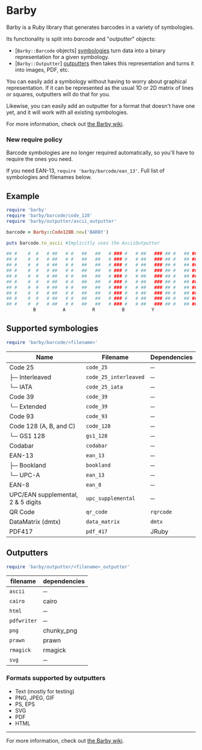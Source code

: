 # Barby
Barby is a Ruby library that generates barcodes in a variety of symbologies.

Its functionality is split into _barcode_ and "_outputter_" objects:
  * [`Barby::Barcode` objects] [symbologies] turn data into a binary representation for a given symbology.
  * [`Barby::Outputter`] [outputters] then takes this representation and turns it into images, PDF, etc.

You can easily add a symbology without having to worry about graphical
representation. If it can be represented as the usual 1D or 2D matrix of
lines or squares, outputters will do that for you.

Likewise, you can easily add an outputter for a format that doesn't have one
yet, and it will work with all existing symbologies.

For more information, check out [the Barby wiki][wiki].


### New require policy

Barcode symbologies are no longer required automatically, so you'll have to
require the ones you need.

If you need EAN-13, `require 'barby/barcode/ean_13'`. Full list of symbologies and filenames below.

## Example

```ruby
require 'barby'
require 'barby/barcode/code_128'
require 'barby/outputter/ascii_outputter'

barcode = Barby::Code128B.new('BARBY')

puts barcode.to_ascii #Implicitly uses the AsciiOutputter

## #    #  #   # ##   # #   ##   ##   # ### #   # ##   ### ## #   ## ### ### ##   ### # ##
## #    #  #   # ##   # #   ##   ##   # ### #   # ##   ### ## #   ## ### ### ##   ### # ##
## #    #  #   # ##   # #   ##   ##   # ### #   # ##   ### ## #   ## ### ### ##   ### # ##
## #    #  #   # ##   # #   ##   ##   # ### #   # ##   ### ## #   ## ### ### ##   ### # ##
## #    #  #   # ##   # #   ##   ##   # ### #   # ##   ### ## #   ## ### ### ##   ### # ##
## #    #  #   # ##   # #   ##   ##   # ### #   # ##   ### ## #   ## ### ### ##   ### # ##
## #    #  #   # ##   # #   ##   ##   # ### #   # ##   ### ## #   ## ### ### ##   ### # ##
## #    #  #   # ##   # #   ##   ##   # ### #   # ##   ### ## #   ## ### ### ##   ### # ##
## #    #  #   # ##   # #   ##   ##   # ### #   # ##   ### ## #   ## ### ### ##   ### # ##
## #    #  #   # ##   # #   ##   ##   # ### #   # ##   ### ## #   ## ### ### ##   ### # ##
          B          A          R          B          Y
```

## Supported symbologies

```ruby
require 'barby/barcode/<filename>'
```

| Name                                | Filename              | Dependencies                       |
| ----------------------------------- | --------------------- | ---------------------------------- |
| Code 25                             | `code_25`             | ─                                  |
| ├─ Interleaved                      | `code_25_interleaved` | ─                                  |
| └─ IATA                             | `code_25_iata`        | ─                                  |
| Code 39                             | `code_39`             | ─                                  |
| └─ Extended                         | `code_39`             | ─                                  |
| Code 93                             | `code_93`             | ─                                  |
| Code 128 (A, B, and C)              | `code_128`            | ─                                  |
| └─ GS1 128                          | `gs1_128`             | ─                                  |
| Codabar                             | `codabar`             | ─                                  |
| EAN-13                              | `ean_13`              | ─                                  |
| ├─ Bookland                         | `bookland`            | ─                                  |
| └─ UPC-A                            | `ean_13`              | ─                                  |
| EAN-8                               | `ean_8`               | ─                                  |
| UPC/EAN supplemental, 2 & 5 digits  | `upc_supplemental`    | ─                                  |
| QR Code                             | `qr_code`             | `rqrcode`                          |
| DataMatrix (dmtx)                   | `data_matrix`         | `dmtx`                             |
| PDF417                              | `pdf_417`             | JRuby                              |


## Outputters

```ruby
require 'barby/outputter/<filename>_outputter'
```

| filename    | dependencies  |
| ----------- | ------------- |
| `ascii`     | ─             |
| `cairo`     | cairo         |
| `html`      | ─             |
| `pdfwriter` | ─             |
| `png`       | chunky_png    |
| `prawn`     | prawn         |
| `rmagick`   | rmagick       |
| `svg`       | ─             |

### Formats supported by outputters

* Text (mostly for testing)
* PNG, JPEG, GIF
* PS, EPS
* SVG
* PDF
* HTML

---

For more information, check out [the Barby wiki][wiki].


  [wiki]: https://github.com/toretore/barby/wiki
  [symbologies]: https://github.com/toretore/barby/wiki/Symbologies
  [outputters]: https://github.com/toretore/barby/wiki/Outputters
